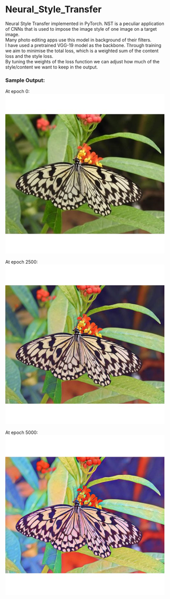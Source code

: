 # Neural_Style_Transfer
Neural Style Transfer implemented in PyTorch.
NST is a peculiar application of CNNs that is used to impose the image style of one image on a target image.<br>
Many photo editing apps use this model in background of their filters.<br>
I have used a pretrained VGG-19 model as the backbone. Through training we aim to minimise the total loss, which is a weighted sum of the content loss and the style loss.<br>
By tuning the weights of the loss function we can adjust how much of the style/content we want to keep in the output.

### Sample Output:
At epoch 0:<br>
<img src = "https://github.com/AvirupJU/Neural_Style_Transfer/blob/main/stylegan_output/gen0.jpg">

At epoch 2500:<br>
<img src = "https://github.com/AvirupJU/Neural_Style_Transfer/blob/main/stylegan_output/gen2500.jpg">

At epoch 5000:<br>
<img src = "https://github.com/AvirupJU/Neural_Style_Transfer/blob/main/stylegan_output/gen5000.jpg">

